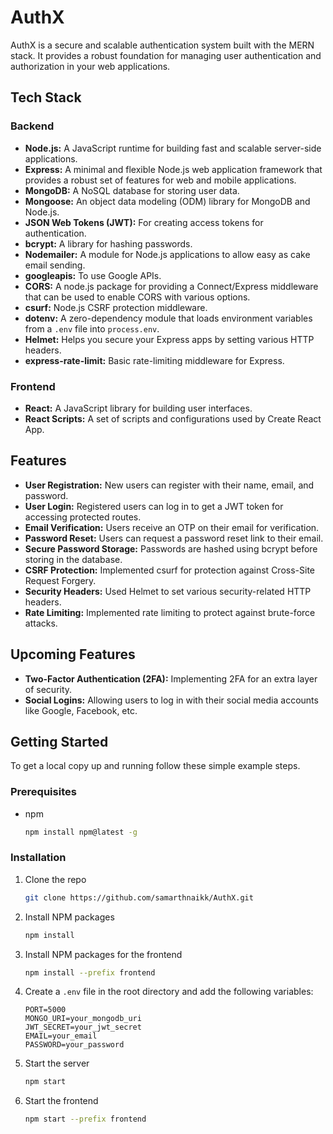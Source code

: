 # AuthX

AuthX is a secure and scalable authentication system built with the MERN stack. It provides a robust foundation for managing user authentication and authorization in your web applications.

## Tech Stack

### Backend

*   **Node.js:** A JavaScript runtime for building fast and scalable server-side applications.
*   **Express:** A minimal and flexible Node.js web application framework that provides a robust set of features for web and mobile applications.
*   **MongoDB:** A NoSQL database for storing user data.
*   **Mongoose:** An object data modeling (ODM) library for MongoDB and Node.js.
*   **JSON Web Tokens (JWT):** For creating access tokens for authentication.
*   **bcrypt:** A library for hashing passwords.
*   **Nodemailer:** A module for Node.js applications to allow easy as cake email sending.
*   **googleapis:** To use Google APIs.
*   **CORS:** A node.js package for providing a Connect/Express middleware that can be used to enable CORS with various options.
*   **csurf:** Node.js CSRF protection middleware.
*   **dotenv:** A zero-dependency module that loads environment variables from a `.env` file into `process.env`.
*   **Helmet:** Helps you secure your Express apps by setting various HTTP headers.
*   **express-rate-limit:** Basic rate-limiting middleware for Express.

### Frontend

*   **React:** A JavaScript library for building user interfaces.
*   **React Scripts:** A set of scripts and configurations used by Create React App.

## Features

*   **User Registration:** New users can register with their name, email, and password.
*   **User Login:** Registered users can log in to get a JWT token for accessing protected routes.
*   **Email Verification:** Users receive an OTP on their email for verification.
*   **Password Reset:** Users can request a password reset link to their email.
*   **Secure Password Storage:** Passwords are hashed using bcrypt before storing in the database.
*   **CSRF Protection:** Implemented csurf for protection against Cross-Site Request Forgery.
*   **Security Headers:** Used Helmet to set various security-related HTTP headers.
*   **Rate Limiting:** Implemented rate limiting to protect against brute-force attacks.

## Upcoming Features

*   **Two-Factor Authentication (2FA):** Implementing 2FA for an extra layer of security.
*   **Social Logins:** Allowing users to log in with their social media accounts like Google, Facebook, etc.

## Getting Started

To get a local copy up and running follow these simple example steps.

### Prerequisites

*   npm
    ```sh
    npm install npm@latest -g
    ```

### Installation

1.  Clone the repo
    ```sh
    git clone https://github.com/samarthnaikk/AuthX.git
    ```
2.  Install NPM packages
    ```sh
    npm install
    ```
3.  Install NPM packages for the frontend
    ```sh
    npm install --prefix frontend
    ```
4.  Create a `.env` file in the root directory and add the following variables:
    ```
    PORT=5000
    MONGO_URI=your_mongodb_uri
    JWT_SECRET=your_jwt_secret
    EMAIL=your_email
    PASSWORD=your_password
    ```
5.  Start the server
    ```sh
    npm start
    ```
6.  Start the frontend
    ```sh
    npm start --prefix frontend
    ```
